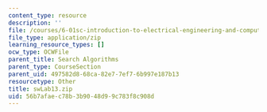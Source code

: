 ```yaml
---
content_type: resource
description: ''
file: /courses/6-01sc-introduction-to-electrical-engineering-and-computer-science-i-spring-2011/56b7afaec78b3b9048d99c783f8c908d_swLab13.zip
file_type: application/zip
learning_resource_types: []
ocw_type: OCWFile
parent_title: Search Algorithms
parent_type: CourseSection
parent_uid: 497582d8-68ca-82e7-7ef7-6b997e187b13
resourcetype: Other
title: swLab13.zip
uid: 56b7afae-c78b-3b90-48d9-9c783f8c908d
---
```

